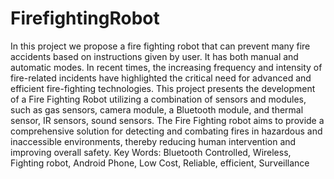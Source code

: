# FirefightingRobot
In this project we propose a fire fighting robot that can prevent many fire accidents based on instructions given by user. It has both
manual and automatic modes. In recent times, the increasing frequency and intensity of fire-related incidents have highlighted the
critical need for advanced and efficient fire-fighting technologies. This project presents the development of a Fire Fighting Robot
utilizing a combination of sensors and modules, such as gas sensors, camera module, a Bluetooth module, and thermal sensor, IR
sensors, sound sensors. The Fire Fighting robot aims to provide a comprehensive solution for detecting and combating fires in
hazardous and inaccessible environments, thereby reducing human intervention and improving overall safety.
Key Words: Bluetooth Controlled, Wireless, Fighting robot, Android Phone, Low Cost, Reliable, efficient, Surveillance
